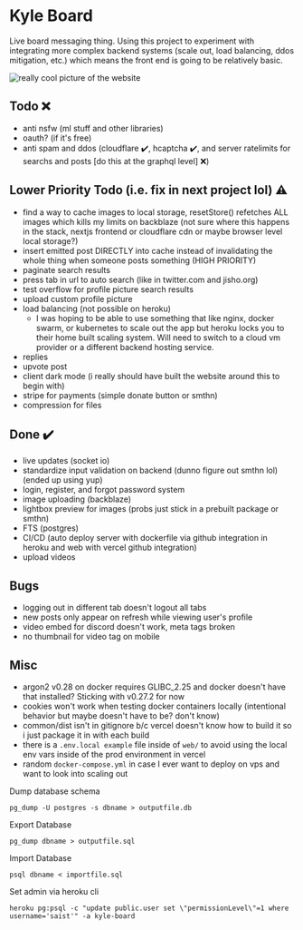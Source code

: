 # Kyle Board

Live board messaging thing. Using this project to experiment with integrating more complex backend systems (scale out, load balancing, ddos mitigation, etc.) which means the front end is going to be relatively basic.

![really cool picture of the website](https://cdn.discordapp.com/attachments/200994742782132224/973335561530138634/unknown.png)

## Todo ❌

-   anti nsfw (ml stuff and other libraries)
-   oauth? (if it's free)
-   anti spam and ddos (cloudflare ✔️, hcaptcha ✔️, and server ratelimits for searchs and posts [do this at the graphql level] ❌)

## Lower Priority Todo (i.e. fix in next project lol) ⚠️

-   find a way to cache images to local storage, resetStore() refetches ALL images which kills my limits on backblaze (not sure where this happens in the stack, nextjs frontend or cloudflare cdn or maybe browser level local storage?)
-   insert emitted post DIRECTLY into cache instead of invalidating the whole thing when someone posts something (HIGH PRIORITY)
-   paginate search results
-   press tab in url to auto search (like in twitter.com and jisho.org)
-   test overflow for profile picture search results
-   upload custom profile picture
-   load balancing (not possible on heroku)
    -   I was hoping to be able to use something that like nginx, docker swarm, or kubernetes to scale out the app but heroku locks you to their home built scaling system. Will need to switch to a cloud vm provider or a different backend hosting service.
-   replies
-   upvote post
-   client dark mode (i really should have built the website around this to begin with)
-   stripe for payments (simple donate button or smthn)
-   compression for files

## Done ✔️

-   live updates (socket io)
-   standardize input validation on backend (dunno figure out smthn lol) (ended up using yup)
-   login, register, and forgot password system
-   image uploading (backblaze)
-   lightbox preview for images (probs just stick in a prebuilt package or smthn)
-   FTS (postgres)
-   CI/CD (auto deploy server with dockerfile via github integration in heroku and web with vercel github integration)
-   upload videos

## Bugs

-   logging out in different tab doesn't logout all tabs
-   new posts only appear on refresh while viewing user's profile
-   video embed for discord doesn't work, meta tags broken
-   no thumbnail for video tag on mobile

## Misc

-   argon2 v0.28 on docker requires GLIBC_2.25 and docker doesn't have that installed? Sticking with v0.27.2 for now
-   cookies won't work when testing docker containers locally (intentional behavior but maybe doesn't have to be? don't know)
-   common/dist isn't in gitignore b/c vercel doesn't know how to build it so i just package it in with each build
-   there is a `.env.local example` file inside of `web/` to avoid using the local env vars inside of the prod environment in vercel
-   random `docker-compose.yml` in case I ever want to deploy on vps and want to look into scaling out

Dump database schema

```
pg_dump -U postgres -s dbname > outputfile.db
```

Export Database

```
pg_dump dbname > outputfile.sql
```

Import Database

```
psql dbname < importfile.sql
```

Set admin via heroku cli

```
heroku pg:psql -c "update public.user set \"permissionLevel\"=1 where username='saist'" -a kyle-board
```
